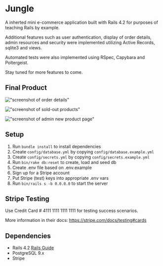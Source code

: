 # Jungle

A inherted mini e-commerce application built with Rails 4.2 for purposes of teaching Rails by example. 

Additional features such as user authentication, display of order details, admin resources and security were implemented utilizing Active Records, sqlite3 and views.

Automated tests were also implemented using RSpec, Capybara and Poltergeist. 

Stay tuned for more features to come. 

## Final Product

!["screenshot of order details"]()

!["screenshot of sold-out products"]()

!["screenshot of admin new product page"]()


## Setup

1. Run `bundle install` to install dependencies
2. Create `config/database.yml` by copying `config/database.example.yml`
3. Create `config/secrets.yml` by copying `config/secrets.example.yml`
4. Run `bin/rake db:reset` to create, load and seed db
5. Create .env file based on .env.example
6. Sign up for a Stripe account
7. Put Stripe (test) keys into appropriate .env vars
8. Run `bin/rails s -b 0.0.0.0` to start the server

## Stripe Testing

Use Credit Card # 4111 1111 1111 1111 for testing success scenarios.

More information in their docs: <https://stripe.com/docs/testing#cards>

## Dependencies

* Rails 4.2 [Rails Guide](http://guides.rubyonrails.org/v4.2/)
* PostgreSQL 9.x
* Stripe
